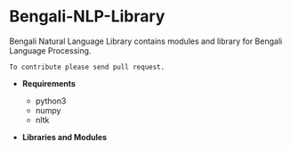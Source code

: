 # Bengali-NLP-Library

Bengali Natural Language Library contains modules and library for Bengali Language Processing. 

```To contribute please send pull request.``` 


- **Requirements**
  - python3
  - numpy
  - nltk

- **Libraries and Modules**

